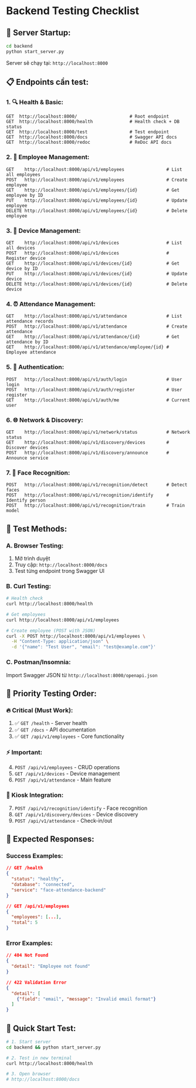 # Backend Testing Checklist

## 🚀 **Server Startup:**
```bash
cd backend
python start_server.py
```
Server sẽ chạy tại: `http://localhost:8000`

## 📋 **Endpoints cần test:**

### **1. 🔍 Health & Basic:**
```
GET  http://localhost:8000/                    # Root endpoint
GET  http://localhost:8000/health              # Health check + DB status
GET  http://localhost:8000/test                # Test endpoint
GET  http://localhost:8000/docs                # Swagger API docs
GET  http://localhost:8000/redoc               # ReDoc API docs
```

### **2. 👥 Employee Management:**
```
GET    http://localhost:8000/api/v1/employees                # List all employees
POST   http://localhost:8000/api/v1/employees                # Create employee
GET    http://localhost:8000/api/v1/employees/{id}           # Get employee by ID
PUT    http://localhost:8000/api/v1/employees/{id}           # Update employee
DELETE http://localhost:8000/api/v1/employees/{id}           # Delete employee
```

### **3. 📱 Device Management:**
```
GET    http://localhost:8000/api/v1/devices                  # List all devices
POST   http://localhost:8000/api/v1/devices                  # Register device
GET    http://localhost:8000/api/v1/devices/{id}             # Get device by ID
PUT    http://localhost:8000/api/v1/devices/{id}             # Update device
DELETE http://localhost:8000/api/v1/devices/{id}             # Delete device
```

### **4. ⏰ Attendance Management:**
```
GET    http://localhost:8000/api/v1/attendance               # List attendance records
POST   http://localhost:8000/api/v1/attendance               # Create attendance
GET    http://localhost:8000/api/v1/attendance/{id}          # Get attendance by ID
GET    http://localhost:8000/api/v1/attendance/employee/{id} # Employee attendance
```

### **5. 🔐 Authentication:**
```
POST   http://localhost:8000/api/v1/auth/login               # User login
POST   http://localhost:8000/api/v1/auth/register            # User register
GET    http://localhost:8000/api/v1/auth/me                  # Current user
```

### **6. 🌐 Network & Discovery:**
```
GET    http://localhost:8000/api/v1/network/status           # Network status
GET    http://localhost:8000/api/v1/discovery/devices        # Discover devices
POST   http://localhost:8000/api/v1/discovery/announce       # Announce service
```

### **7. 🤖 Face Recognition:**
```
POST   http://localhost:8000/api/v1/recognition/detect       # Detect faces
POST   http://localhost:8000/api/v1/recognition/identify     # Identify person
POST   http://localhost:8000/api/v1/recognition/train        # Train model
```

## 🧪 **Test Methods:**

### **A. Browser Testing:**
1. Mở trình duyệt
2. Truy cập: `http://localhost:8000/docs`
3. Test từng endpoint trong Swagger UI

### **B. Curl Testing:**
```bash
# Health check
curl http://localhost:8000/health

# Get employees
curl http://localhost:8000/api/v1/employees

# Create employee (POST with JSON)
curl -X POST http://localhost:8000/api/v1/employees \
  -H "Content-Type: application/json" \
  -d '{"name": "Test User", "email": "test@example.com"}'
```

### **C. Postman/Insomnia:**
Import Swagger JSON từ `http://localhost:8000/openapi.json`

## 🎯 **Priority Testing Order:**

### **🔥 Critical (Must Work):**
1. ✅ `GET /health` - Server health
2. ✅ `GET /docs` - API documentation
3. ✅ `GET /api/v1/employees` - Core functionality

### **⚡ Important:**
4. `POST /api/v1/employees` - CRUD operations
5. `GET /api/v1/devices` - Device management
6. `POST /api/v1/attendance` - Main feature

### **📱 Kiosk Integration:**
7. `POST /api/v1/recognition/identify` - Face recognition
8. `GET /api/v1/discovery/devices` - Device discovery
9. `POST /api/v1/attendance` - Check-in/out

## 🐛 **Expected Responses:**

### **Success Examples:**
```json
// GET /health
{
  "status": "healthy",
  "database": "connected",
  "service": "face-attendance-backend"
}

// GET /api/v1/employees
{
  "employees": [...],
  "total": 5
}
```

### **Error Examples:**
```json
// 404 Not Found
{
  "detail": "Employee not found"
}

// 422 Validation Error
{
  "detail": [
    {"field": "email", "message": "Invalid email format"}
  ]
}
```

## 🚀 **Quick Start Test:**
```bash
# 1. Start server
cd backend && python start_server.py

# 2. Test in new terminal
curl http://localhost:8000/health

# 3. Open browser
# http://localhost:8000/docs
```
